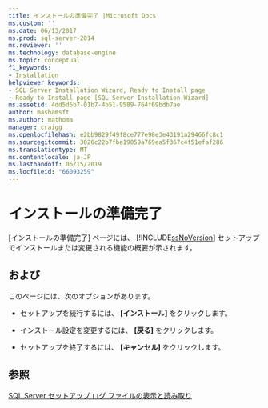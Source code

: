 ```yaml
---
title: インストールの準備完了 |Microsoft Docs
ms.custom: ''
ms.date: 06/13/2017
ms.prod: sql-server-2014
ms.reviewer: ''
ms.technology: database-engine
ms.topic: conceptual
f1_keywords:
- Installation
helpviewer_keywords:
- SQL Server Installation Wizard, Ready to Install page
- Ready to Install page [SQL Server Installation Wizard]
ms.assetid: 4dd5d5b7-01b7-4b51-9589-764f69bdb7ae
author: mashamsft
ms.author: mathoma
manager: craigg
ms.openlocfilehash: e2bb9829f49f8ce777e98e3e43191a29466fc8c1
ms.sourcegitcommit: 3026c22b7fba19059a769ea5f367c4f51efaf286
ms.translationtype: MT
ms.contentlocale: ja-JP
ms.lasthandoff: 06/15/2019
ms.locfileid: "66093259"
---
```

# <a name="ready-to-install"></a>インストールの準備完了
  [インストールの準備完了] ページには、 [!INCLUDE[ssNoVersion](../../includes/ssnoversion-md.md)] セットアップでインストールまたは変更される機能の概要が示されます。  
  
## <a name="options"></a>および  
 このページには、次のオプションがあります。  
  
-   セットアップを続行するには、 **[インストール]** をクリックします。  
  
-   インストール設定を変更するには、 **[戻る]** をクリックします。  
  
-   セットアップを終了するには、 **[キャンセル]** をクリックします。  
  
## <a name="see-also"></a>参照  
 [SQL Server セットアップ ログ ファイルの表示と読み取り](../../database-engine/install-windows/view-and-read-sql-server-setup-log-files.md)  
  
  
